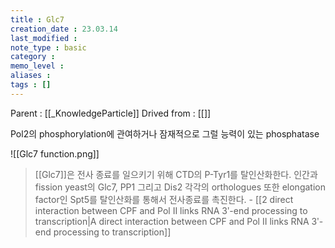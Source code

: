 ```yaml
---
title : Glc7
creation_date : 23.03.14
last_modified :
note_type : basic
category :
memo_level :
aliases : 
tags : []
---
```


Parent : [[_KnowledgeParticle]]
Drived from : [[]]

Pol2의 phosphorylation에 관여하거나 잠재적으로 그럴 능력이 있는 phosphatase

![[Glc7 function.png]]

> [[Glc7]]은 전사 종료를 일으키기 위해 CTD의 P-Tyr1를 탈인산화한다. 인간과 fission yeast의 Glc7, PP1 그리고 Dis2 각각의 orthologues 또한 elongation factor인 Spt5를 탈인산화를 통해서 전사종료를 촉진한다. - [[2 direct interaction between CPF and Pol II links RNA 3ʹ-end processing to transcription|A direct interaction between CPF and Pol II links RNA 3ʹ-end processing to transcription]]
